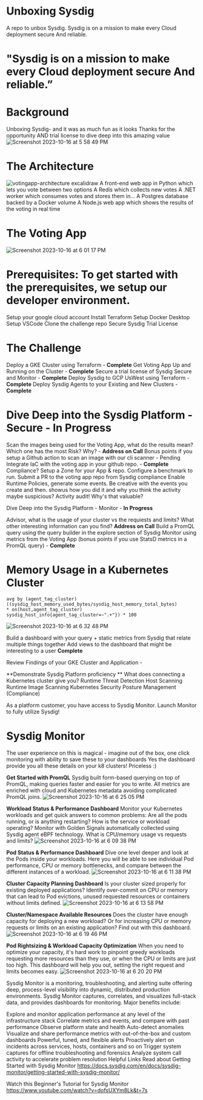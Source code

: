 # Unboxing Sysdig
A repo to unbox Sysdig. Sysdig is on a mission to make every Cloud deployment secure And reliable.

# "Sysdig is on a mission to make every Cloud deployment secure And reliable.”

# Background
Unboxing Sysdig- and it was as much fun as it looks
Thanks for the opportunity AND trial license to dive deep into this amazing value
![Screenshot 2023-10-16 at 5 58 49 PM](https://github.com/pestirA/sysdigquest/assets/35427591/b4e0a014-177e-4ed1-a613-26819d668fe8)

# The Architecture 
![votingapp-architecture excalidraw](https://github.com/pestirA/sysdigquest/assets/35427591/80b01633-0281-4ebc-9e99-9de4665b6976)
A front-end web app in Python which lets you vote between two options
A Redis which collects new votes
A .NET worker which consumes votes and stores them in…
A Postgres database backed by a Docker volume
A Node.js web app which shows the results of the voting in real time


# The Voting App
![Screenshot 2023-10-16 at 6 01 17 PM](https://github.com/pestirA/sysdigquest/assets/35427591/a395f820-e839-4cab-b3b5-7681b97646e6)

# Prerequisites: To get started with the prerequisites, we setup our developer environment.  
Setup your google cloud account
Install Terraform
Setup Docker Desktop
Setup VSCode
Clone the challenge repo
Secure Sysdig Trial License

# The Challenge
Deploy a GKE Cluster using Terraform - **Complete**
Get Voting App Up and Running on the Cluster - **Complete**
Secure a trial license of Sysdig Secure and Monitor - **Complete**
Deploy Sysdig to GCP UsWest using Terraform - **Complete**
Deploy Sysdig Agents to your Existing and New Clusters - **Complete**

# Dive Deep into the Sysdig Platform - Secure - In Progress
  Scan the images being used for the Voting App, what do the results mean? Which one has the most Risk? Why? - **Address on Call**
  Bonus points if you setup a Github action to scan an image with our cli scanner - Pending
  Integrate IaC with the voting app in your github repo. - **Complete**
  Compliance? Setup a Zone for your App & repo. Configure a benchmark to run. Submit a PR to the voting app repo from Sysdig compliance
  Enable Runtime Policies, generate some events. Be creative with the events you create and then. showus how you did it and why you think the activity maybe suspicious?
  Activity audit! Why's that valuable?

Dive Deep into the Sysdig Platform - Monitor - **In Progress**

  Advisor, what is the usage of your cluster vs the requiests and limits? What other interesting information can you find? **Address on Call**
  Build a PromQL query using the query builder in the explore section of Sysdig Monitor using metrics from the Voting App (bonus points if you use StatsD metrics in a PromQL query) - **Complete**
 
  # Memory Usage in a Kubernetes Cluster
    avg by (agent_tag_cluster) ((sysdig_host_memory_used_bytes/sysdig_host_memory_total_bytes)
    * on(host,agent_tag_cluster) sysdig_host_info{agent_tag_cluster=~".+"}) * 100
  ![Screenshot 2023-10-16 at 6 32 48 PM](https://github.com/pestirA/sysdigquest/assets/35427591/bd83f42a-0a0a-497c-8a53-a306e5217854)

  Build a dashboard with your query + static metrics from Sysdig that relate multiple things together 
  Add views to the dashboard that might be interesting to a user **Complete**

Review Findings of your GKE Cluster and Application - 

**Demonstrate Sysdig Platform proficiency **
What does connecting a Kubernetes cluster give you?
  Runtime Threat Detection
  Host Scanning
  Runtime Image Scanning
  Kubernetes Security Posture Management (Compliance)

As a platform customer, you have access to Sysdig Monitor. Launch Monitor to fully utilize Sysdig!

# Sysdig Monitor
The user experience on this is magical - imagine out of the box, one click monitoring with ability to save these to your dashboards
Yes the dashboard provide you all these details on your k8 clusters! Priceless :) 

**Get Started with PromQL**
Sysdig built form-based querying on top of PromQL, making queries faster and easier for you to write. 
All metrics are enriched with cloud and Kubernetes metadata avoiding complicated PromQL joins.
![Screenshot 2023-10-16 at 6 25 05 PM](https://github.com/pestirA/sysdigquest/assets/35427591/a6e2fdb0-2717-492c-a9fb-7bffb383baf4)


**Workload Status & Performance Dashboard**
Monitor your Kubernetes workloads and get quick answers to common problems: Are all the pods running, or is anything restarting? How is the service or workload operating? Monitor with Golden Signals automatically collected using Sysdig agent eBPF technology. What is CPU/memory usage vs requests and limits?
![Screenshot 2023-10-16 at 6 09 38 PM](https://github.com/pestirA/sysdigquest/assets/35427591/1337d87d-04e2-469f-9187-36f4ac3588d4)

**Pod Status & Performance Dashboard**
Dive one level deeper and look at the Pods inside your workloads. Here you will be able to see individual Pod performance, CPU or memory bottlenecks, and compare between the different instances of a workload.
![Screenshot 2023-10-16 at 6 11 38 PM](https://github.com/pestirA/sysdigquest/assets/35427591/663fdf61-0c29-4ec3-a9a7-9c39cf5ac32f)

**Cluster Capacity Planning Dashboard**
Is your cluster sized properly for existing deployed applications? Identify over-commit on CPU or memory that can lead to Pod evictions, unused requested resources or containers without limits defined.
![Screenshot 2023-10-16 at 6 13 58 PM](https://github.com/pestirA/sysdigquest/assets/35427591/4da85254-1a57-407b-b559-b4aee3526bb0)

**Cluster/Namespace Available Resources**
Does the cluster have enough capacity for deploying a new workload? Or for increasing CPU or memory requests or limits on an existing application? Find out with this dashboard.
![Screenshot 2023-10-16 at 6 19 46 PM](https://github.com/pestirA/sysdigquest/assets/35427591/53cdaefe-571c-4e47-b292-c15091e46277)

**Pod Rightsizing & Workload Capacity Optimization**
When you need to optimize your capacity, it's hard work to pinpoint greedy workloads requesting more resources than they use, or when the CPU or limits are just too high. This dashboard will help you out, setting the right request and limits becomes easy.
![Screenshot 2023-10-16 at 6 20 20 PM](https://github.com/pestirA/sysdigquest/assets/35427591/9e04164d-faff-4ae4-b636-f527b0d73279)

Sysdig Monitor is a monitoring, troubleshooting, and alerting suite offering deep, process-level visibility into dynamic, distributed production environments. Sysdig Monitor captures, correlates, and visualizes full-stack data, and provides dashboards for monitoring. Major benefits include:

Explore and monitor application performance at any level of the infrastructure stack
Correlate metrics and events, and compare with past performance
Observe platform state and health
Auto-detect anomalies
Visualize and share performance metrics with out-of-the-box and custom dashboards
Powerful, tuned, and flexible alerts
Proactively alert on incidents across services, hosts, containers and so on
Trigger system captures for offline troubleshooting and forensics
Analyze system call activity to accelerate problem resolution
Helpful Links
Read about Getting Started with Sysdig Monitor https://docs.sysdig.com/en/docs/sysdig-monitor/getting-started-with-sysdig-monitor/

Watch this Beginner's Tutorial for Sysdig Monitor https://www.youtube.com/watch?v=dofsUXYm8Lk&t=7s
